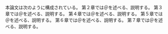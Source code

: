 <!-- Instoduction -->


<!-- 末尾 -->
  本論文は次のように構成されている。
  第２章では＠を述べる、説明する。
  第３章では＠を述べる、説明する。
  第４章では＠を述べる、説明する。
  第５章では＠を述べる、説明する。
  第６章では＠を述べる、説明する。
  第７章では＠を述べる、説明する。
